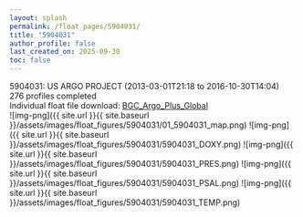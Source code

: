 ```yaml
---
layout: splash
permalink: /float_pages/5904031/
title: "5904031"
author_profile: false
last_created_on: 2025-09-30
toc: false
---
```

 
5904031: US ARGO PROJECT (2013-03-01T21:18 to 2016-10-30T14:04)\
276 profiles completed\
Individual float file download: [BGC_Argo_Plus_Global](https://ftp.soest.hawaii.edu/bgc_argo_plus/Individual_Floats/outliers_removed/5904031_Sprof_processed.nc)\
![img-png]({{ site.url }}{{ site.baseurl }}/assets/images/float_figures/5904031/01_5904031_map.png)
![img-png]({{ site.url }}{{ site.baseurl }}/assets/images/float_figures/5904031/5904031_DOXY.png)
![img-png]({{ site.url }}{{ site.baseurl }}/assets/images/float_figures/5904031/5904031_PRES.png)
![img-png]({{ site.url }}{{ site.baseurl }}/assets/images/float_figures/5904031/5904031_PSAL.png)
![img-png]({{ site.url }}{{ site.baseurl }}/assets/images/float_figures/5904031/5904031_TEMP.png)
